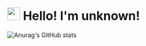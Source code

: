<h1><img src="https://emojis.slackmojis.com/emojis/images/1531849430/4246/blob-sunglasses.gif?1531849430" width="30"/> Hello! I'm unknown!</h1>

![Anurag's GitHub stats](https://github-readme-stats.vercel.app/api?username=unknownfromdiscord&show_icons=true&theme=dark)
